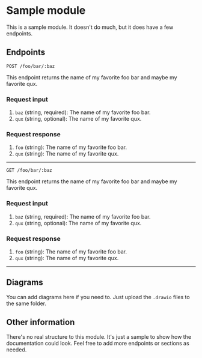 # Sample module

This is a sample module. It doesn't do much, but it does have a few endpoints.

## Endpoints

`POST /foo/bar/:baz`

This endpoint returns the name of my favorite foo bar and maybe my favorite qux.

### Request input

1. `baz` (string, required): The name of my favorite foo bar.
1. `qux` (string, optional): The name of my favorite qux.

### Request response

1. `foo` (string): The name of my favorite foo bar.
1. `qux` (string): The name of my favorite qux.

---

`GET /foo/bar/:baz`

This endpoint returns the name of my favorite foo bar and maybe my favorite qux.

### Request input

1. `baz` (string, required): The name of my favorite foo bar.
1. `qux` (string, optional): The name of my favorite qux.

### Request response

1. `foo` (string): The name of my favorite foo bar.
1. `qux` (string): The name of my favorite qux.

---


## Diagrams

You can add diagrams here if you need to. Just upload the `.drawio` files to the same folder.

## Other information

There's no real structure to this module. It's just a sample to show how the documentation could look. Feel free to add more endpoints or sections as needed.
